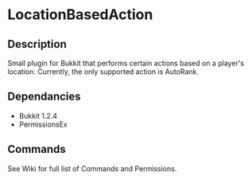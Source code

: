 # LocationBasedAction #

## Description ##

Small plugin for Bukkit that performs certain actions based on a player's location. Currently, the only supported action is AutoRank.

## Dependancies ##
 * Bukkit 1.2.4
 * PermissionsEx

## Commands ##

See Wiki for full list of Commands and Permissions.
